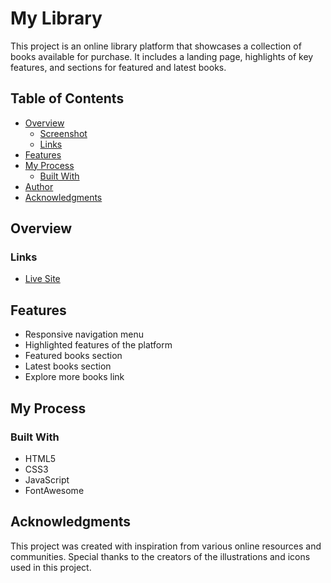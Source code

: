 # My Library

This project is an online library platform that showcases a collection of books available for purchase. It includes a landing page, highlights of key features, and sections for featured and latest books.

## Table of Contents

- [Overview](#overview)
  - [Screenshot](#screenshot)
  - [Links](#links)
- [Features](#features)
- [My Process](#my-process)
  - [Built With](#built-with)
- [Author](#author)
- [Acknowledgments](#acknowledgments)

## Overview

### Links

- [Live Site](https://your-live-site-url.com)

## Features

- Responsive navigation menu
- Highlighted features of the platform
- Featured books section
- Latest books section
- Explore more books link

## My Process

### Built With

- HTML5
- CSS3
- JavaScript
- FontAwesome

## Acknowledgments

This project was created with inspiration from various online resources and communities. Special thanks to the creators of the illustrations and icons used in this project.
